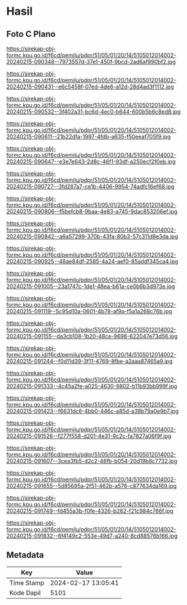 # Hasil

## Foto C Plano

https://sirekap-obj-formc.kpu.go.id/f6cd/pemilu/pdpr/51/05/01/20/14/5105012014002-20240215-090348--7973557d-37e1-450f-9bcd-2ad6af990bf2.jpg

https://sirekap-obj-formc.kpu.go.id/f6cd/pemilu/pdpr/51/05/01/20/14/5105012014002-20240215-090431--e6c5458f-07ed-4de6-a12d-28d4ad3f1112.jpg

https://sirekap-obj-formc.kpu.go.id/f6cd/pemilu/pdpr/51/05/01/20/14/5105012014002-20240215-090532--3f402a31-bc6d-4ec0-b644-600b5b6c8ed8.jpg

https://sirekap-obj-formc.kpu.go.id/f6cd/pemilu/pdpr/51/05/01/20/14/5105012014002-20240215-090611--21b22dfa-1997-4fdb-a635-f50eeaf705f9.jpg

https://sirekap-obj-formc.kpu.go.id/f6cd/pemilu/pdpr/51/05/01/20/14/5105012014002-20240215-090647--e3e7e643-2d8c-46f1-93df-a250ecf2f0eb.jpg

https://sirekap-obj-formc.kpu.go.id/f6cd/pemilu/pdpr/51/05/01/20/14/5105012014002-20240215-090727--3fd287a7-ce1b-4406-9954-74adfc16ef68.jpg

https://sirekap-obj-formc.kpu.go.id/f6cd/pemilu/pdpr/51/05/01/20/14/5105012014002-20240215-090806--f5befcb8-9baa-4e83-a745-9dac853206ef.jpg

https://sirekap-obj-formc.kpu.go.id/f6cd/pemilu/pdpr/51/05/01/20/14/5105012014002-20240215-090842--a6a57299-370b-43fa-80b3-57c311d8e3da.jpg

https://sirekap-obj-formc.kpu.go.id/f6cd/pemilu/pdpr/51/05/01/20/14/5105012014002-20240215-090925--48ae84df-2585-4a24-aef0-85addf345ca4.jpg

https://sirekap-obj-formc.kpu.go.id/f6cd/pemilu/pdpr/51/05/01/20/14/5105012014002-20240215-091005--23a1747c-1de1-48ea-b61a-ce0b6b3d973e.jpg

https://sirekap-obj-formc.kpu.go.id/f6cd/pemilu/pdpr/51/05/01/20/14/5105012014002-20240215-091119--5c95d10a-0601-4b78-af9a-f5a1a268c76b.jpg

https://sirekap-obj-formc.kpu.go.id/f6cd/pemilu/pdpr/51/05/01/20/14/5105012014002-20240215-091155--da3cb108-1b20-48ce-9696-622047e73d56.jpg

https://sirekap-obj-formc.kpu.go.id/f6cd/pemilu/pdpr/51/05/01/20/14/5105012014002-20240215-091244--f0d11d39-3f11-4769-8fbe-a2aaa87465a9.jpg

https://sirekap-obj-formc.kpu.go.id/f6cd/pemilu/pdpr/51/05/01/20/14/5105012014002-20240215-091333--4c45a2fe-a025-4630-9802-b11b93bb999f.jpg

https://sirekap-obj-formc.kpu.go.id/f6cd/pemilu/pdpr/51/05/01/20/14/5105012014002-20240215-091423--f6631dc6-4bb0-446c-a85d-a38b79a0e9b7.jpg

https://sirekap-obj-formc.kpu.go.id/f6cd/pemilu/pdpr/51/05/01/20/14/5105012014002-20240215-091526--f277f558-d201-4e31-9c2c-fa7827a06f9f.jpg

https://sirekap-obj-formc.kpu.go.id/f6cd/pemilu/pdpr/51/05/01/20/14/5105012014002-20240215-091607--3cea3fb5-d2c2-48fb-b054-20d19b8c7732.jpg

https://sirekap-obj-formc.kpu.go.id/f6cd/pemilu/pdpr/51/05/01/20/14/5105012014002-20240215-091655--5d85695a-2f51-462b-a576-c877634da169.jpg

https://sirekap-obj-formc.kpu.go.id/f6cd/pemilu/pdpr/51/05/01/20/14/5105012014002-20240215-091749--fd455a3b-f0fe-4326-b282-f21c984c766f.jpg

https://sirekap-obj-formc.kpu.go.id/f6cd/pemilu/pdpr/51/05/01/20/14/5105012014002-20240215-091832--6f4149c2-553e-49d7-a240-8cd88576b166.jpg


## Metadata

| Key        | Value               |
| ---------- | ------------------- |
| Time Stamp | 2024-02-17 13:05:41 |
| Kode Dapil | 5101                |



